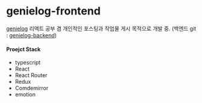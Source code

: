 # genielog-frontend

[genielog](http://http://ec2-13-125-245-127.ap-northeast-2.compute.amazonaws.com/)
리액트 공부 겸 개인적인 포스팅과 작업물 게시 목적으로 개발 중.
(백엔드 git : [genielog-backend](https://github.com/genie-of-the-lamp/genielog-backend))

#### Proejct Stack

- typescript
- React
- React Router
- Redux
- Comdemirror
- emotion
